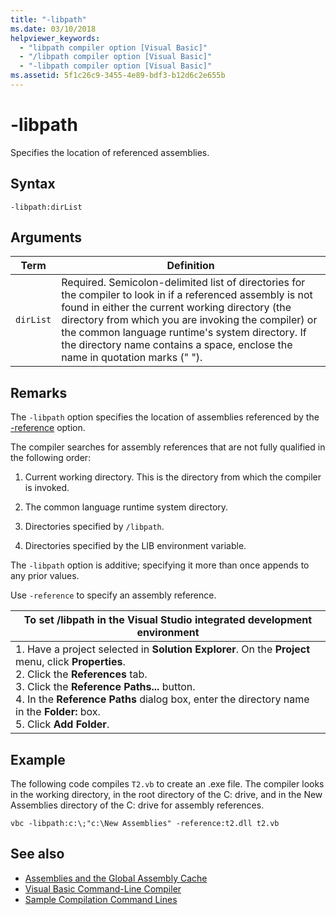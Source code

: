 ```yaml
---
title: "-libpath"
ms.date: 03/10/2018
helpviewer_keywords: 
  - "libpath compiler option [Visual Basic]"
  - "/libpath compiler option [Visual Basic]"
  - "-libpath compiler option [Visual Basic]"
ms.assetid: 5f1c26c9-3455-4e89-bdf3-b12d6c2e655b
---
```

# -libpath
Specifies the location of referenced assemblies.  
  
## Syntax  
  
```  
-libpath:dirList  
```  
  
## Arguments  
  
|Term|Definition|  
|---|---|  
|`dirList`|Required. Semicolon-delimited list of directories for the compiler to look in if a referenced assembly is not found in either the current working directory (the directory from which you are invoking the compiler) or the common language runtime's system directory. If the directory name contains a space, enclose the name in quotation marks (" ").|  
  
## Remarks  
 The `-libpath` option specifies the location of assemblies referenced by the [-reference](../../../visual-basic/reference/command-line-compiler/reference.md) option.  
  
 The compiler searches for assembly references that are not fully qualified in the following order:  
  
1.  Current working directory. This is the directory from which the compiler is invoked.  
  
2.  The common language runtime system directory.  
  
3.  Directories specified by `/libpath`.  
  
4.  Directories specified by the LIB environment variable.  
  
 The `-libpath` option is additive; specifying it more than once appends to any prior values.  
  
 Use `-reference` to specify an assembly reference.  
  
|To set /libpath in the Visual Studio integrated development environment|  
|---|  
|1.  Have a project selected in **Solution Explorer**. On the **Project** menu, click **Properties**. <br />2.  Click the **References** tab.<br />3.  Click the **Reference Paths...** button.<br />4.  In the **Reference Paths** dialog box, enter the directory name in the **Folder:** box.<br />5.  Click **Add Folder**.|  
  
## Example  
 The following code compiles `T2.vb` to create an .exe file. The compiler looks in the working directory, in the root directory of the C: drive, and in the New Assemblies directory of the C: drive for assembly references.  
  
```console  
vbc -libpath:c:\;"c:\New Assemblies" -reference:t2.dll t2.vb  
```  
  
## See also
- [Assemblies and the Global Assembly Cache](../../../visual-basic/programming-guide/concepts/assemblies-gac/index.md)
- [Visual Basic Command-Line Compiler](../../../visual-basic/reference/command-line-compiler/index.md)
- [Sample Compilation Command Lines](../../../visual-basic/reference/command-line-compiler/sample-compilation-command-lines.md)
